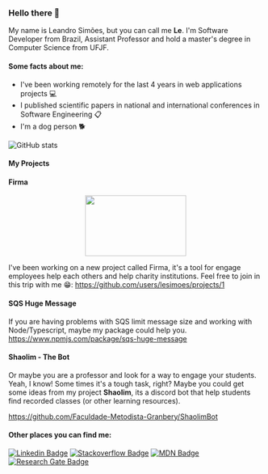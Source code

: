 ### Hello there 👋


My name is Leandro Simões, but you can call me **Le**. I'm Software Developer from Brazil, Assistant Professor and hold a master's degree in Computer Science from UFJF. 

#### Some facts about me:

- I've been working remotely for the last 4 years in web applications projects 💻
- I published scientific papers in national and international conferences in Software Engineering 📋
- I'm a dog person 🐕


![GitHub stats](https://github-readme-stats.vercel.app/api?username=lesimoes&count_private=true)


#### My Projects

#### Firma

<p align="center" >
<img src="https://raw.githubusercontent.com/lesimoes/firma-frontend/main/src/assets/logo.png" width="200" height="120"/>
</p>

I've been working on a new project called Firma, it's a tool for engage employees help each others and help charity institutions. Feel free to join in this trip with me 😁: https://github.com/users/lesimoes/projects/1


#### SQS Huge Message

If you are having problems with SQS limit message size and working with Node/Typescript, maybe my package could help you. 
https://www.npmjs.com/package/sqs-huge-message


#### Shaolim - The Bot

Or maybe you are a professor and look for a way to engage your students. Yeah, I know! Some times it's a tough task, right? Maybe you could get some ideas from my project **Shaolim**, its a discord bot that help students find recorded classes (or other learning resources).

https://github.com/Faculdade-Metodista-Granbery/ShaolimBot



#### Other places you can find me:

[![Linkedin Badge](https://img.shields.io/badge/-LinkedIn-blue?style=flat-square&logo=Linkedin&logoColor=white&link=https://www.linkedin.com/in/leandro-sim%C3%B5es-msc-98993428/)](https://www.linkedin.com/in/leandro-sim%C3%B5es-msc-98993428/)
[![Stackoverflow Badge](https://img.shields.io/badge/-Stackoverflow-orange?style=flat-square&logo=stackoverflow&logoColor=white&link=https://stackoverflow.com/users/5484299/lesimoes)](https://stackoverflow.com/users/5484299/lesimoes)
[![MDN Badge](https://img.shields.io/badge/-MDN-blue?style=flat-square&logo=mozilla&logoColor=white&link=https://developer.mozilla.org/pt-BR/profiles/lesimoes)](https://developer.mozilla.org/pt-BR/profiles/lesimoes)
[![Research Gate Badge](https://img.shields.io/badge/-ResearchGate-brigthgreen?style=flat-square&logo=ResearchGate&logoColor=white&link=https://www.researchgate.net/profile/Leandro_Simoes3)](https://www.researchgate.net/profile/Leandro_Simoes3)




